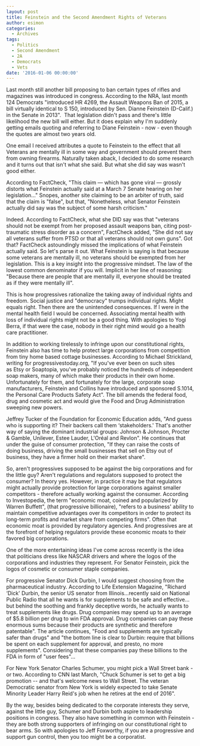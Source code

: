 ```yaml
---
layout: post
title: Feinstein and the Second Amendment Rights of Veterans
author: esimon
categories:
  - Archives
tags:
  - Politics
  - Second Amendment
  - 2A
  - Democrats
  - Vets
date: '2016-01-06 00:00:00'
---
```

Last month still another bill proposing to ban certain types of rifles and magazines was introduced in congress. According to the NRA, last month 124 Democrats "introduced HR 4269, the Assault Weapons Ban of 2015, a bill virtually identical to S 150, introduced by Sen. Dianne Feinstein (D-Calif.) in the Senate in 2013".  That legislation didn't pass and there's little likelihood the new bill will either. But it does explain why I'm suddenly getting emails quoting and referring to Diane Feinstein - now - even though the quotes are almost two years old. 

One email I received attributes a quote to Feinstein to the effect that all Veterans are mentally ill in some way and government should prevent them from owning firearms. Naturally taken aback, I decided to do some research and it turns out that isn't what she said. But what she did say was wasn't good either. 

According to FactCheck, "This claim — which has gone viral — grossly distorts what Feinstein actually said at a March 7 Senate hearing on her legislation…" Snopes, another site claiming to be an arbiter of truth, said that the claim is "false", but that, "Nonetheless, what Senator Feinstein actually did say was the subject of some harsh criticism." 

Indeed. According to FactCheck, what she DID say was that "veterans should not be exempt from her proposed assault weapons ban, citing post-traumatic stress disorder as a concern", FactCheck added, "She did not say all veterans suffer from PTSD or that all veterans should not own guns". Got that? FactCheck astoundingly missed the implications of what Feinstein actually said. So let's parse it out. What Feinstein is saying is that because some veterans are mentally ill, no veterans should be exempted from her legislation. This is a key insight into the progressive mindset. The law of the lowest common denominator if you will. Implicit in her line of reasoning: "Because there are people that are mentally ill, everyone should be treated as if they were mentally ill". 

This is how progressives rationalize the taking away of individual rights and freedom. Social justice and "democracy" trumps individual rights. Might equals right. Then there are the unintended consequences. If I were in the mental health field I would be concerned. Associating mental health with loss of individual rights might not be a good thing. With apologies to Yogi Berra, if that were the case, nobody in their right mind would go a health care practitioner. 

In addition to working tirelessly to infringe upon our constitutional rights, Feinstein also has time to help protect large corporations from competition from tiny home based cottage businesses. According to Michael Strickland, writing for progressivestoday.org, "If you've ever been on such sites as Etsy or Soaptopia, you've probably noticed the hundreds of independent soap makers, many of which make their products in their own home. Unfortunately for them, and fortunately for the large, corporate soap manufacturers, Feinstein and Collins have introduced and sponsored S.1014, the Personal Care Products Safety Act". The bill amends the federal food, drug and cosmetic act and would give the Food and Drug Administration sweeping new powers. 

Jeffrey Tucker of the Foundation for Economic Education adds, "And guess who is supporting it? Their backers call them ‘stakeholders.' That's another way of saying the dominant industrial groups: Johnson & Johnson, Procter & Gamble, Unilever, Estee Lauder, L'Oréal and Revlon". He continues that under the guise of consumer protection, "If they can raise the costs of doing business, driving the small businesses that sell on Etsy out of business, they have a firmer hold on their market share". 

So, aren't progressives supposed to be against the big corporations and for the little guy? Aren't regulations and regulators supposed to protect the consumer? In theory yes. However, in practice it may be that regulators might actually provide protection for large corporations against smaller competitors - therefore actually working against the consumer. According to Investopedia, the term "economic moat, coined and popularized by Warren Buffett", (that progressive billionaire), "refers to a business' ability to maintain competitive advantages over its competitors in order to protect its long-term profits and market share from competing firms". Often that economic moat is provided by regulatory agencies. And progressives are at the forefront of helping regulators provide these economic moats to their favored big corporations. 

One of the more entertaining ideas I've come across recently is the idea that politicians dress like NASCAR drivers and where the logos of the corporations and industries they represent. For Senator Feinstein, pick the logos of cosmetic or consumer staple companies. 

For progressive Senator Dick Durbin, I would suggest choosing from the pharmaceutical industry. According to Life Extension Magazine, "Richard ‘Dick' Durbin, the senior US senator from Illinois…recently said on National Public Radio that all he wants is for supplements to be safe and effective…but behind the soothing and frankly deceptive words, he actually wants to treat supplements like drugs. Drug companies may spend up to an average of $5.8 billion per drug to win FDA approval. Drug companies can pay these enormous sums because their products are synthetic and therefore patentable". The article continues, "Food and supplements are typically safer than drugs" and "the bottom line is clear to Durbin: require that billions be spent on each supplement for approval, and presto, no more supplements". Considering that these companies pay these billions to the FDA in form of "user fees"…

For New York Senator Charles Schumer, you might pick a Wall Street bank - or two. According to CNN last March, "Chuck Schumer is set to get a big promotion -- and that's welcome news to Wall Street. The veteran Democratic senator from New York is widely expected to take Senate Minority Leader Harry Reid's job when he retires at the end of 2016". 

By the way, besides being dedicated to the corporate interests they serve, against the little guy, Schumer and Durbin both aspire to leadership positions in congress. They also have something in common with Feinstein - they are both strong supporters of infringing on our constitutional right to bear arms. So with apologies to Jeff Foxworthy, if you are a progressive and support gun control, then you too might be a corporatist. 

